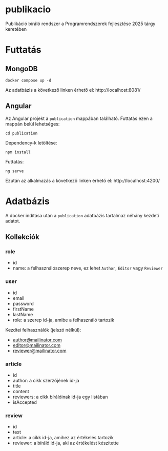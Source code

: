 # publikacio
Publikáció bíráló rendszer a Programrendszerek fejlesztése 2025 tárgy keretében

# Futtatás

## MongoDB

`docker compose up -d`

Az adatbázis a következő linken érhető el: http://localhost:8081/

## Angular

Az Angular projekt a `publication` mappában található. Futtatás ezen a mappán belül lehetséges:

`cd publication`

Dependency-k letöltése:

`npm install`

Futtatás:

`ng serve`

Ezután az alkalmazás a következő linken érhető el: http://localhost:4200/

# Adatbázis

A docker indítása után a `publication` adatbázis tartalmaz néhány kezdeti adatot.

## Kollekciók

### role

- id
- name: a felhasználószerep neve, ez lehet `Author`, `Editor` vagy `Reviewer`

### user

- id
- email
- password
- firstName
- lastName
- role: a szerep id-ja, amibe a felhasználó tartozik

Kezdtei felhasználók (jelszó nélkül):
- author@mailinator.com
- editor@mailinator.com
- reviewer@mailinator.com

### article

- id
- author: a cikk szerzőjének id-ja
- title
- content
- reviewers: a cikk bírálóinak id-ja egy listában
- isAccepted

### review

- id
- text
- article: a cikk id-ja, amihez az értékelés tartozik
- reviewer: a bíráló id-ja, aki az értékelést készítette